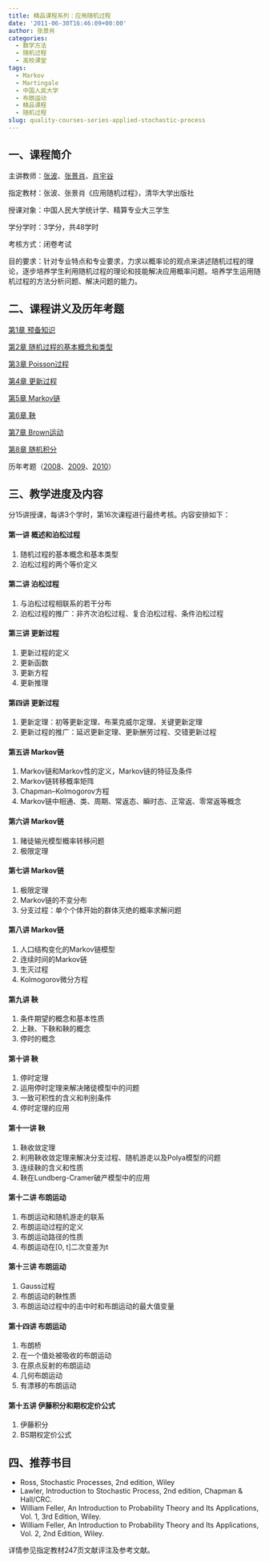 ```yaml
---
title: 精品课程系列：应用随机过程
date: '2011-06-30T16:46:09+00:00'
author: 张景肖
categories:
  - 数学方法
  - 随机过程
  - 高校课堂
tags:
  - Markov
  - Martingale
  - 中国人民大学
  - 布朗运动
  - 精品课程
  - 随机过程
slug: quality-courses-series-applied-stochastic-process
---
```


## 一、课程简介

主讲教师：<a title="主页" href="http://www.jingjiluntan.com/a/jiaoxuetuandui/jiaoyanshi/2011/0219/121.html" target="_blank">张波</a>、<a title="主页" href="http://www.jingjiluntan.com/a/jiaoxuetuandui/jiaoyanshi/2011/0219/125.html" target="_blank">张景肖</a>、<a title="主页" href="http://www.jingjiluntan.com/a/jiaoxuetuandui/jiaoyanshi/2011/0215/68.html?1297946806" target="_blank">肖宇谷</a>

指定教材：张波、张景肖《应用随机过程》，清华大学出版社

授课对象：中国人民大学统计学、精算专业大三学生

学分学时：3学分，共48学时

考核方式：闭卷考试

目的要求：针对专业特点和专业要求，力求以概率论的观点来讲述随机过程的理论，逐步培养学生利用随机过程的理论和技能解决应用概率问题。培养学生运用随机过程的方法分析问题、解决问题的能力。

## 二、课程讲义及历年考题

<a href="http://cos.name/wp-content/uploads/2011/06/%E7%AC%AC1%E7%AB%A0-%E9%A2%84%E5%A4%87%E7%9F%A5%E8%AF%86.pdf" target="_blank">第1章 预备知识</a>
  
<a href="http://cos.name/wp-content/uploads/2011/06/%E7%AC%AC2%E7%AB%A0-%E9%9A%8F%E6%9C%BA%E8%BF%87%E7%A8%8B%E7%9A%84%E5%9F%BA%E6%9C%AC%E6%A6%82%E5%BF%B5%E5%92%8C%E7%B1%BB%E5%9E%8B.pdf" target="_blank">第2章 随机过程的基本概念和类型</a>
  
<a href="http://cos.name/wp-content/uploads/2011/06/%E7%AC%AC3%E7%AB%A0-Poisson%E8%BF%87%E7%A8%8B.pdf" target="_blank">第3章 Poisson过程</a>
  
<a href="http://cos.name/wp-content/uploads/2011/06/%E7%AC%AC4%E7%AB%A0-%E6%9B%B4%E6%96%B0%E8%BF%87%E7%A8%8B.pdf" target="_blank">第4章 更新过程</a>
  
<a href="http://cos.name/wp-content/uploads/2011/06/%E7%AC%AC5%E7%AB%A0-Markov%E9%93%BE.pdf" target="_blank">第5章 Markov链</a>
  
<a href="http://cos.name/wp-content/uploads/2011/06/%E7%AC%AC6%E7%AB%A0-%E9%9E%85.pdf" target="_blank">第6章 鞅</a>
  
<a href="http://cos.name/wp-content/uploads/2011/06/%E7%AC%AC7%E7%AB%A0-Brown%E8%BF%90%E5%8A%A8.pdf" target="_blank">第7章 Brown运动</a>
  
<a href="http://cos.name/wp-content/uploads/2011/06/%E7%AC%AC8%E7%AB%A0-%E9%9A%8F%E6%9C%BA%E7%A7%AF%E5%88%86.pdf" target="_blank">第8章 随机积分</a>
  
历年考题（<a href="http://cos.name/wp-content/uploads/2011/06/2008+%E5%BA%94%E7%94%A8%E9%9A%8F%E6%9C%BA%E8%BF%87%E7%A8%8B%E8%80%83%E9%A2%98.pdf" target="_blank">2008</a>、<a href="http://cos.name/wp-content/uploads/2011/06/%E5%BA%94%E7%94%A8%E9%9A%8F%E6%9C%BA%E8%BF%87%E7%A8%8B1.doc" target="_blank">2009</a>、<a href="http://cos.name/wp-content/uploads/2011/06/2010+%E5%BA%94%E7%94%A8%E9%9A%8F%E6%9C%BA%E8%BF%87%E7%A8%8B%E8%80%83%E9%A2%98.pdf" target="_blank">2010</a>）

## 三、教学进度及内容

分15讲授课，每讲3个学时，第16次课程进行最终考核。内容安排如下：

#### 第一讲 概述和泊松过程

  1. 随机过程的基本概念和基本类型
  2. 泊松过程的两个等价定义

#### 第二讲 泊松过程

  1. 与泊松过程相联系的若干分布
  2. 泊松过程的推广：非齐次泊松过程、复合泊松过程、条件泊松过程

#### 第三讲 更新过程

  1. 更新过程的定义
  2. 更新函数
  3. 更新方程
  4. 更新推理

#### 第四讲 更新过程

  1. 更新定理：初等更新定理、布莱克威尔定理、关键更新定理
  2. 更新过程的推广：延迟更新定理、更新酬劳过程、交错更新过程

#### 第五讲 Markov链

  1. Markov链和Markov性的定义，Markov链的特征及条件
  2. Markov链转移概率矩阵
  3. Chapman–Kolmogorov方程
  4. Markov链中相通、类、周期、常返态、瞬时态、正常返、零常返等概念

#### 第六讲 Markov链

  1. 赌徒输光模型概率转移问题
  2. 极限定理

#### 第七讲 Markov链

  1. 极限定理
  2. Markov链的不变分布
  3. 分支过程：单个个体开始的群体灭绝的概率求解问题

#### 第八讲 Markov链

  1. 人口结构变化的Markov链模型
  2. 连续时间的Markov链
  3. 生灭过程
  4. Kolmogorov微分方程

#### 第九讲 鞅

  1. 条件期望的概念和基本性质
  2. 上鞅、下鞅和鞅的概念
  3. 停时的概念

#### 第十讲 鞅

  1. 停时定理
  2. 运用停时定理来解决赌徒模型中的问题
  3. 一致可积性的含义和判别条件
  4. 停时定理的应用

#### 第十一讲 鞅

  1. 鞅收敛定理
  2. 利用鞅收敛定理来解决分支过程、随机游走以及Polya模型的问题
  3. 连续鞅的含义和性质
  4. 鞅在Lundberg-Cramer破产模型中的应用

#### 第十二讲 布朗运动

  1. 布朗运动和随机游走的联系
  2. 布朗运动过程的定义
  3. 布朗运动路径的性质
  4. 布朗运动在[0, t]二次变差为t

#### 第十三讲 布朗运动

  1. Gauss过程
  2. 布朗运动的鞅性质
  3. 布朗运动过程中的击中时和布朗运动的最大值变量

#### 第十四讲 布朗运动

  1. 布朗桥
  2. 在一个值处被吸收的布朗运动
  3. 在原点反射的布朗运动
  4. 几何布朗运动
  5. 有漂移的布朗运动

#### 第十五讲 伊藤积分和期权定价公式

  1. 伊藤积分
  2. BS期权定价公式

## 四、推荐书目

  * Ross, Stochastic Processes, 2nd edition, Wiley
  * Lawler, Introduction to Stochastic Process, 2nd edition, Chapman & Hall/CRC.
  * William Feller, An Introduction to Probability Theory and Its Applications, Vol. 1, 3rd Edition, Wiley.
  * William Feller, An Introduction to Probability Theory and Its Applications, Vol. 2, 2nd Edition, Wiley.

详情参见指定教材247页文献评注及参考文献。
